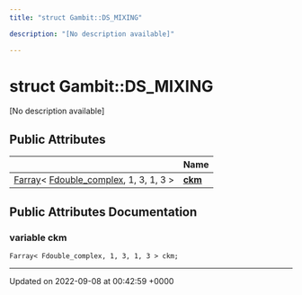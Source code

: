 ```yaml
---
title: "struct Gambit::DS_MIXING"

description: "[No description available]"

---
```


# struct Gambit::DS_MIXING



[No description available]

## Public Attributes

|                | Name           |
| -------------- | -------------- |
| [Farray](/documentation/code/classes/classgambit_1_1farray/)< [Fdouble_complex](/documentation/code/classes/classgambit_1_1fcomplext/), 1, 3, 1, 3 > | **[ckm](/documentation/code/classes/structgambit_1_1ds__mixing/#variable-ckm)**  |

## Public Attributes Documentation

### variable ckm

```
Farray< Fdouble_complex, 1, 3, 1, 3 > ckm;
```


-------------------------------

Updated on 2022-09-08 at 00:42:59 +0000